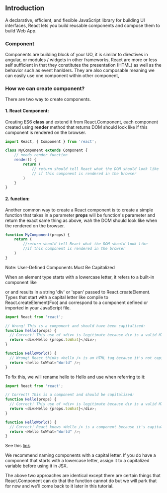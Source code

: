 ## Introduction

A declarative, efficient, and flexible JavaScript library for building UI interfaces, React lets you build reusable components and compose them to build Web App.

### Component

Components are building block of your UO, it is similar to directives in angular, or modules / widgets in other frameworks, React are more or less self sufficient in that they constitutes the presentation (HTML) as well as the behavior such as event hanlders.
They are also composable meaning we can easily use one component within other component,

### How we can create component?

There are two way to create components.

#### 1. React Component:

Creating ES6 **class** and extend it from React.Component, each component created using **render** method that returns DOM should look like if this component is rendered on the browser.
```javascript
import React, { Component } from 'react';

class MyComponent extends Component {
	// needs render function
	render() {
		return (
			// return should tell React what the DOM should look like
            // if this component is rendered in the browser
		)
	}
}
```

#### 2. function:

Another common way to create a React component is to create a simple function that takes in a parameter **props** will be function's parameter and return the exact same thing as above, wah the DOM should look like when the rendered on the browser.

```javascript
function MyComponent(props) {
	return (
		//return should tell React what the DOM should look like
		//if this component is rendered in the browser
	)
}
```

Note: User-Defined Components Must Be Capitalized

When an element type starts with a lowercase letter, it refers to a built-in component like <div> or <span> and results in a string 'div' or 'span' passed to React.createElement. Types that start with a capital letter like <Foo /> compile to React.createElement(Foo) and correspond to a component defined or imported in your JavaScript file.

```javascript
import React from 'react';

// Wrong! This is a component and should have been capitalized:
function hello(props) {
  // Correct! This use of <div> is legitimate because div is a valid HTML tag:
  return <div>Hello {props.toWhat}</div>;
}

function HelloWorld() {
  // Wrong! React thinks <hello /> is an HTML tag because it's not capitalized:
  return <hello toWhat="World" />;
}
```
To fix this, we will rename hello to Hello and use <Hello /> when referring to it:
```javascript
import React from 'react';

// Correct! This is a component and should be capitalized:
function Hello(props) {
  // Correct! This use of <div> is legitimate because div is a valid HTML tag:
  return <div>Hello {props.toWhat}</div>;
}

function HelloWorld() {
  // Correct! React knows <Hello /> is a component because it's capitalized.
  return <Hello toWhat="World" />;
}

```
See this [link](https://reactjs.org/docs/jsx-in-depth.html#user-defined-components-must-be-capitalized).

We recommend naming components with a capital letter. If you do have a component that starts with a lowercase letter, assign it to a capitalized variable before using it in JSX.

The above two approaches are identical except there are certain things that React.Component can do that the function cannot do but we will park that for now and we'll come back to it later in this tutorial.